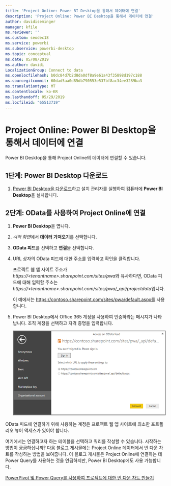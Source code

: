 ```yaml
---
title: 'Project Online: Power BI Desktop을 통해서 데이터에 연결'
description: 'Project Online: Power BI Desktop을 통해서 데이터에 연결'
author: davidiseminger
manager: kfile
ms.reviewer: ''
ms.custom: seodec18
ms.service: powerbi
ms.subservice: powerbi-desktop
ms.topic: conceptual
ms.date: 05/08/2019
ms.author: davidi
LocalizationGroup: Connect to data
ms.openlocfilehash: b0dc84d7b2d8da0df8a9e61a43f35898d197c188
ms.sourcegitcommit: 60dad5aa0d85db790553e537bf8ac34ee3289ba3
ms.translationtype: MT
ms.contentlocale: ko-KR
ms.lasthandoff: 05/29/2019
ms.locfileid: "65513719"
---
```

# <a name="project-online-connect-to-data-through-power-bi-desktop"></a>Project Online: Power BI Desktop을 통해서 데이터에 연결
Power BI Desktop을 통해 Project Online의 데이터에 연결할 수 있습니다.

## <a name="step-1-download-power-bi-desktop"></a>1단계: Power BI Desktop 다운로드
1. [Power BI Desktop을 다운로드](http://go.microsoft.com/fwlink/?LinkID=521662)하고 설치 관리자를 실행하여 컴퓨터에 **Power BI Desktop**을 설치합니다.

## <a name="step-2-connect-to-project-online-with-odata"></a>2단계: OData를 사용하여 Project Online에 연결
1. **Power BI Desktop**을 엽니다.
2. *시작 화면*에서 **데이터 가져오기**를 선택합니다.
3. **OData 피드**를 선택하고 **연결**을 선택합니다.
4. URL 상자의 OData 피드에 대한 주소를 입력하고 확인을 클릭합니다.
   
   프로젝트 웹 앱 사이트 주소가 *https://\<tenantname\>.sharepoint.com/sites/pwa*와 유사하다면, OData 피드에 대해 입력할 주소는 *https://\<tenantname\>.sharepoint.com/sites/pwa/\_api/projectdata*입니다.
   
   이 예에서는 https://contoso.sharepoint.com/sites/pwa/default.aspx를 사용합니다.
5. Power BI Desktop에서 Office 365 계정을 사용하여 인증하라는 메시지가 나타납니다. 조직 계정을 선택하고 자격 증명을 입력합니다.
   
   ![](media/desktop-project-online-connect-to-data/image.png)

OData 피드에 연결하기 위해 사용하는 계정은 프로젝트 웹 앱 사이트에 최소한 포트폴리오 뷰어 액세스가 있어야 합니다. 

여기에서는 연결하고자 하는 테이블을 선택하고 쿼리를 작성할 수 있습니다. 시작하는 방법이 궁금하십니까?  다음 블로그 게시물에는 Project Online 데이터에서 번 다운 차트를 작성하는 방법을 보여줍니다. 이 블로그 게시물은 Project Online에 연결하는 데 Power Query를 사용하는 것을 언급하지만, Power BI Desktop에도 사용 가능합니다.

[PowerPivot 및 Power Query를 사용하여 프로젝트에 대한 번 다운 차트 만들기](http://blogs.office.com/2014/03/24/creating-burndown-charts-for-project-using-power-pivot-and-power-query/)


